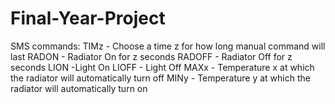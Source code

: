 # Final-Year-Project

SMS commands:
TIMz - Choose a time z for how long manual command will last
RADON - Radiator On for z seconds
RADOFF - Radiator Off for z seconds
LION -Light On
LIOFF - Light Off
MAXx - Temperature x at which the radiator will automatically turn off
MINy - Temperature y at which the radiator will automatically turn on
